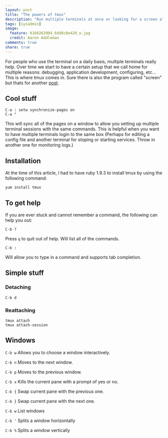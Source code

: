 ```yaml
---
layout: post
title: "The powers of tmux"
description: "Run multiple terminals at once or looking for a screen alternative? Try tmux to take control of the cmd prompt."
tags: [sysadmin]
image:
  feature: 8160263904_6dd8c8e420_o.jpg
  credit: Aaron Addleman
comments: true
share: true
---
```



For people who use the terminal on a daily basis, multiple terminals really help. Over time we start to have a certain setup that we call home for multiple reasons: debugging, application development, configuring, etc... This is where tmux comes in. Sure there is also the program called "screen" but thats for another [post](/articles/screen-cheat-sheet).

## Cool stuff

    C-a : setw synchronize-pages on
    C-a "

This will sync all of the pages on a window to allow you setting up multiple terminal sessions with the same commands. This is helpful when you want to have multiple terminals login to the same box (Perhaps for editing a config file and another terminal for stoping or starting services. Throw in another one for monitoring logs.)

## Installation

At the time of this article, I had to have ruby 1.9.3 to install tmux by using the following command:

    yum install tmux

## To get help

If you are ever stuck and cannot remember a command, the following can help you out:

    C-b ?

Press `q` to quit out of help. Will list all of the commands.

    C-b :

Will allow you to type in a command and supports tab completion.

## Simple stuff

### Detaching

`C-b d`

### Reattaching

    tmux attach
    tmux attach-session

## Windows

`C-b w`     Allows you to choose a window interactively.

`C-b n`     Moves to the next window.

`C-b p`     Moves to the previous window.

`C-b x`     Kills the current pane with a prompt of yes or no.

`C-b {`     Swap current pane with the previous one.

`C-b }`     Swap current pane with the next one.

`C-b w`     List windows

`C-b '`     Splits a window horizontally

`C-b %`     Splits a window vertically